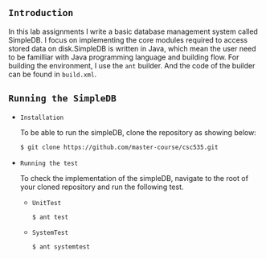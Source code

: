 

## `Introduction`

In this lab assignments I write a basic database management system called SimpleDB. I focus on implementing the core modules required to access stored data on disk.SimpleDB is written in Java, which mean the user need to be familliar with Java programming language and building flow. For building the environment, I use the `ant` builder. And the code of the builder can be found in `build.xml`.


## `Running the SimpleDB`

   - `Installation`
    
        To be able to run the simpleDB, clone the repository as showing below:

        ```sh
        $ git clone https://github.com/master-course/csc535.git
        ```

   - `Running the test`

        To check the implementation of the simpleDB, navigate to the root of your cloned repository and run the following test.

        - `UnitTest`
  
            ```sh
            $ ant test
            ```

        - `SystemTest`

            ```sh
            $ ant systemtest
            ```